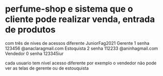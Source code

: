 # perfume-shop e sistema que o cliente pode realizar venda, entrada de produtos
com três de nives de acessos diferente 
JuniorFag2021  Gerente   1 senha 123456 
@anaclaragmail.com  Estoquista 2 senha 112233
@aninhagmail.com    Vendedor   0 senha 123345iur

cada usuario tem nivel acesso diferente por exemplo o vendedor não pode ver as telas de gerente ou de estouquista 
